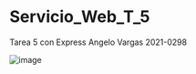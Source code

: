 # Servicio_Web_T_5
Tarea 5 con Express
Angelo Vargas 2021-0298

![image](https://user-images.githubusercontent.com/115881245/229963126-521390bf-5e3b-4b62-88f7-2b79812bed9c.png)

